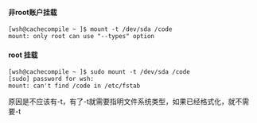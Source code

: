 #### 非root账户挂载
```
[wsh@cachecompile ~ ]$ mount -t /dev/sda /code
mount: only root can use "--types" option
```

#### root 挂载
```
[wsh@cachecompile ~ ]$ sudo mount -t /dev/sda /code
[sudo] password for wsh:
mount: can't find /code in /etc/fstab
```
原因是不应该有-t，有了-t就需要指明文件系统类型，如果已经格式化，就不需要-t
